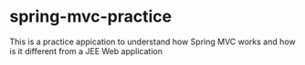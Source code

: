 # spring-mvc-practice
This is a practice appication to understand how Spring MVC works and how is it different from a JEE Web application
